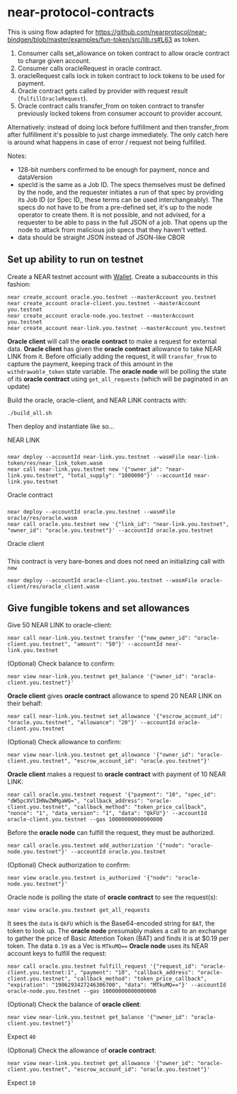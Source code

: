 # near-protocol-contracts

This is using flow adapted for https://github.com/nearprotocol/near-bindgen/blob/master/examples/fun-token/src/lib.rs#L63 as token.

1) Consumer calls set_allowance on token contract to allow oracle contract to charge given account.
2) Consumer calls oracleRequest in oracle contract.
3) oracleRequest calls lock in token contract to lock tokens to be used for payment.
4) Oracle contract gets called by provider with request result (`fulfillOracleRequest`).
5) Oracle contract calls transfer_from on token contract to transfer previously locked tokens from consumer account to provider account.

Alternatively:
instead of doing lock before fulfillment and then transfer_from after fulfillment it's possible to just charge immediately. The only catch here is around what happens in case of error / request not being fulfilled.

Notes:
- 128-bit numbers confirmed to be enough for payment, nonce and dataVersion
- specId  is the same as a Job ID. The specs themselves must be defined by the node, and the requester initiates a run of that spec by providing its Job ID (or Spec ID,, these terms can be used interchangeably). The specs do not have to be from a pre-defined set, it's up to the node operator to create them. It is not possible, and not advised, for a requester to be able to pass in the full JSON of a job. That opens up the node to attack from malicious job specs that they haven't vetted.
- data should be straight JSON instead of JSON-like CBOR

## Set up ability to run on testnet
Create a NEAR testnet account with [Wallet](https://wallet.testnet.near.org).
Create a subaccounts in this fashion:

    near create_account oracle.you.testnet --masterAccount you.testnet
    near create_account oracle-client.you.testnet --masterAccount you.testnet
    near create_account oracle-node.you.testnet --masterAccount you.testnet
    near create_account near-link.you.testnet --masterAccount you.testnet

**Oracle client** will call the **oracle contract** to make a request for external data.
**Oracle client** has given the **oracle contract** allowance to take NEAR LINK from it. Before officially adding the request, it will `transfer_from` to capture the payment, keeping track of this amount in the `withdrawable_token` state variable.
The **oracle node** will be polling the state of its **oracle contract** using `get_all_requests` (which will be paginated in an update)

Build the oracle, oracle-client, and NEAR LINK contracts with:

    ./build_all.sh
    
Then deploy and instantiate like so…

NEAR LINK
###

    near deploy --accountId near-link.you.testnet --wasmFile near-link-token/res/near_link_token.wasm
    near call near-link.you.testnet new '{"owner_id": "near-link.you.testnet", "total_supply": "1000000"}' --accountId near-link.you.testnet
    
Oracle contract
###

    near deploy --accountId oracle.you.testnet --wasmFile oracle/res/oracle.wasm
    near call oracle.you.testnet new '{"link_id": "near-link.you.testnet", "owner_id": "oracle.you.testnet"}' --accountId oracle.you.testnet
    
Oracle client
###

This contract is very bare-bones and does not need an initializing call with `new`

    near deploy --accountId oracle-client.you.testnet --wasmFile oracle-client/res/oracle_client.wasm
    
## Give fungible tokens and set allowances

Give 50 NEAR LINK to oracle-client:

    near call near-link.you.testnet transfer '{"new_owner_id": "oracle-client.you.testnet", "amount": "50"}' --accountId near-link.you.testnet
    
(Optional) Check balance to confirm:

    near view near-link.you.testnet get_balance '{"owner_id": "oracle-client.you.testnet"}'
    
**Oracle client** gives **oracle contract** allowance to spend 20 NEAR LINK on their behalf:

    near call near-link.you.testnet set_allowance '{"escrow_account_id": "oracle.you.testnet", "allowance": "20"}' --accountId oracle-client.you.testnet
    
(Optional) Check allowance to confirm:

    near view near-link.you.testnet get_allowance '{"owner_id": "oracle-client.you.testnet", "escrow_account_id": "oracle.you.testnet"}'
    
**Oracle client** makes a request to **oracle contract** with payment of 10 NEAR LINK:

    near call oracle.you.testnet request '{"payment": "10", "spec_id": "dW5pcXVlIHNwZWMgaWQ=", "callback_address": "oracle-client.you.testnet", "callback_method": "token_price_callback", "nonce": "1", "data_version": "1", "data": "QkFU"}' --accountId oracle-client.you.testnet --gas 10000000000000000
    
Before the **oracle node** can fulfill the request, they must be authorized.

    near call oracle.you.testnet add_authorization '{"node": "oracle-node.you.testnet"}' --accountId oracle.you.testnet
    
(Optional) Check authorization to confirm:

    near view oracle.you.testnet is_authorized '{"node": "oracle-node.you.testnet"}'   
         
Oracle node is polling the state of **oracle contract** to see the request(s):

    near view oracle.you.testnet get_all_requests
    
It sees the `data` is `QkFU` which is the Base64-encoded string for `BAT`, the token to look up. The **oracle node** presumably makes a call to an exchange to gather the price of Basic Attention Token (BAT) and finds it is at $0.19 per token.
The data `0.19` as a Vec<u8> is `MTkuMQ==`
**Oracle node** uses its NEAR account keys to fulfill the request:

    near call oracle.you.testnet fulfill_request '{"request_id": "oracle-client.you.testnet:1", "payment": "10", "callback_address": "oracle-client.you.testnet", "callback_method": "token_price_callback", "expiration": "1906293427246306700", "data": "MTkuMQ=="}' --accountId oracle-node.you.testnet --gas 10000000000000000
    
(Optional) Check the balance of **oracle client**:

    near view near-link.you.testnet get_balance '{"owner_id": "oracle-client.you.testnet"}'
    
Expect `40`
    
(Optional) Check the allowance of **oracle contract**:

    near view near-link.you.testnet get_allowance '{"owner_id": "oracle-client.you.testnet", "escrow_account_id": "oracle.you.testnet"}'
    
Expect `10`

